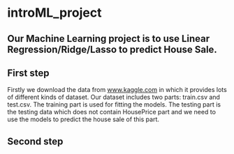 # introML_project
Our Machine Learning project is to use Linear Regression/Ridge/Lasso to predict House Sale.
------
## First step
Firstly we download the data from www.kaggle.com in which it provides lots of different kinds of dataset. 
Our dataset includes two parts: train.csv and test.csv. The training part is used for fitting the models. The testing part is the testing data which does not contain HousePrice part and we need to use the models to predict the house sale of this part.

## Second step
